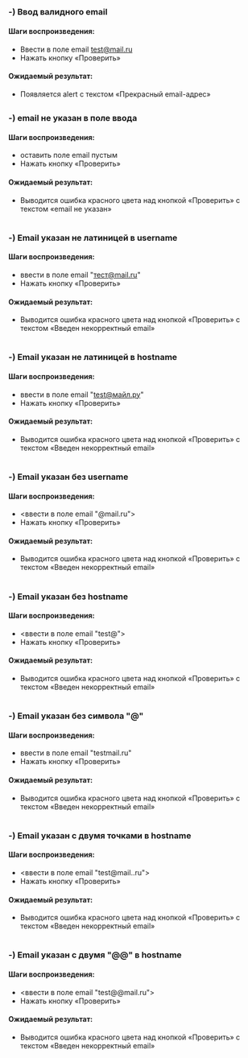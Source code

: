 ##
### -) Ввод валидного email
#### Шаги воспроизведения:
- Ввести в поле email test@mail.ru
- Нажать кнопку «Проверить»
#### Ожидаемый результат: 
- Появляется alert с текстом «Прекрасный email-адрес»
##
### -) email не указан в поле ввода
#### Шаги воспроизведения:
- оставить поле email пустым
- Нажать кнопку «Проверить»
#### Ожидаемый результат: 
- Выводится ошибка красного цвета над кнопкой «Проверить» с текстом «email не указан»
#
### -) Email указан не латиницей в username
#### Шаги воспроизведения:
- ввести в поле email "тест@mail.ru" 
- Нажать кнопку «Проверить»
#### Ожидаемый результат: 
- Выводится ошибка красного цвета над кнопкой «Проверить» с текстом «Введен некорректный email»
#
### -) Email указан не латиницей в hostname
#### Шаги воспроизведения:
- ввести в поле email "test@майл.ру" 
- Нажать кнопку «Проверить»
#### Ожидаемый результат: 
- Выводится ошибка красного цвета над кнопкой «Проверить» с текстом «Введен некорректный email»
#
### -) Email указан без username
#### Шаги воспроизведения:
- <ввести в поле email "@mail.ru">
- Нажать кнопку «Проверить»
#### Ожидаемый результат: 
- Выводится ошибка красного цвета над кнопкой «Проверить» с текстом «Введен некорректный email»
#
### -) Email указан без hostname
#### Шаги воспроизведения:
- <ввести в поле email "test@">
- Нажать кнопку «Проверить»
#### Ожидаемый результат: 
- Выводится ошибка красного цвета над кнопкой «Проверить» с текстом «Введен некорректный email»
#
### -) Email указан без символа "@"
#### Шаги воспроизведения:
- ввести в поле email "testmail.ru"
- Нажать кнопку «Проверить»
#### Ожидаемый результат: 
- Выводится ошибка красного цвета над кнопкой «Проверить» с текстом «Введен некорректный email»
#
### -) Email указан с двумя точками в hostname
#### Шаги воспроизведения:
- <ввести в поле email "test@mail..ru">
- Нажать кнопку «Проверить»
#### Ожидаемый результат: 
- Выводится ошибка красного цвета над кнопкой «Проверить» с текстом «Введен некорректный email»
#
### -) Email указан с двумя "@@" в hostname
#### Шаги воспроизведения:
- <ввести в поле email "test@@mail.ru">
- Нажать кнопку «Проверить»
#### Ожидаемый результат: 
- Выводится ошибка красного цвета над кнопкой «Проверить» с текстом «Введен некорректный email»







  


